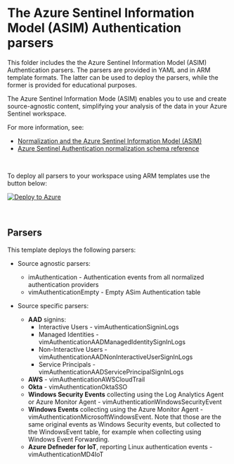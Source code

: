 # The Azure Sentinel Information Model (ASIM) Authentication parsers

This folder includes the the Azure Sentinel Information Model (ASIM) Authentication parsers. The parsers are provided in YAML and in ARM template formats. The latter can be used to deploy the parsers, while the former is provided for educational purposes. 

The Azure Sentinel Information Mode (ASIM) enables you to use and create source-agnostic content, simplifying your analysis of the data in your Azure Sentinel workspace.

For more information, see:

- [Normalization and the Azure Sentinel Information Model (ASIM)](https://aka.ms/AzSentinelNormalization)
- [Azure Sentinel Authentication normalization schema reference](https://aka.ms/AzSentinelAuthenticationDoc)

<br>

To deploy all parsers to your workspace using ARM templates use the button below:

[![Deploy to Azure](https://aka.ms/deploytoazurebutton)](https://aka.ms/AzSentinelAuthenticationARM)

<br>

## Parsers

This template deploys the following parsers:

 * Source agnostic parsers:
   * imAuthentication - Authentication events from all normalized authentication providers
   * vimAuthenticationEmpty - Empty ASim Authentication table

 * Source specific parsers: 
   * **AAD** signins:
     * Interactive Users - vimAuthenticationSigninLogs
     * Managed Identities - vimAuthenticationAADManagedIdentitySignInLogs
     * Non-Interactive Users - vimAuthenticationAADNonInteractiveUserSignInLogs
     * Service Principals - vimAuthenticationAADServicePrincipalSignInLogs
   * **AWS** - vimAuthenticationAWSCloudTrail
   * **Okta** - vimAuthenticationOktaSSO
   * **Windows Security Events** collecting using the Log Analytics Agent or Azure Monitor Agent - vimAuthenticationWindowsSecurityEvent
   * **Windows Events** collecting using the Azure Monitor Agent - vimAuthenticationMicrosoftWindowsEvent. Note that those are the same original events as Windows Security events, but collected to the WindowsEvent table, for example when collecting using Windows Event Forwarding.
   * **Azure Defneder for IoT**, reporting Linux authentication events - vimAuthenticationMD4IoT
